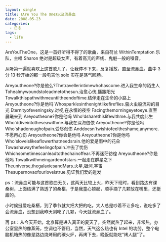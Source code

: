 ```yaml
---
layout: single
title: 《Are You The One》以及流鼻血
date: 2008-05-23
categories:
  - 日志
tags:
  - life
---
```


AreYouTheOne，这是一首好听得不得了的歌曲，来自荷兰 WithinTemptation 乐队，主唱 Sharon 绝对是超级女声，有着高亢的声线、鬼魅一般的嗓音。

从听第一遍就喜欢上这首歌儿了，让我停不下来，反复播放，直至流鼻血。曲中 3 分 13 秒开始的那一段电吉他 solo 实在是荡气回肠。

Areyoutheone?你是他么?Thetravellerintimewhohascome.进入我生命的陌生人 Tohealmywoundstoleadmetothesun.治愈心伤,播撒阳光 Towalkthispathwithmeuntiltheendoftime.结伴走在生命的小路上 Areyoutheone?你是他吗 Whosparklesinthenightlikefireflies.萤火虫般流彩的目光 Eternityofeveningsky.对视,在永恒的夜空 Facingthemorningeyetoeye.直至晨曦来到 Areyoutheone?你是他吗 Who\'dsharethislifewithme.与我共度此生 Who\'ddiveintotheseawithme.与我在深海偎依 Areyoutheone?你是他吗 Who\'shadenoughofpain.受尽创伤 Anddoesn\'twishtofeeltheshame,anymore.不愿再心伤 Areyoutheone?你会是他吗 Areyoutheone?你是他吗 Who\'sloveislikeaflowerthatneedsrain.他的爱是雨中的花朵 Towashawaythefeelingofpain.冲去了忧伤 Whichsometimescanleadtothechainoffear.不再迷茫彷徨 Areyoutheone?你是他吗 Towalkwithmeingardenofstars.一起走在群星之下 Theuniverse,thegalaxiesandMars.火星,银河,宇宙 Thesupernovaofourloveistrue.见证我们爱的迸发

ps：流鼻血可能与这首歌曲无关，这两天比较上火，昨天下班时，看到路边有课桑树，上面结满了熟透了的桑椹，于是我童心顿起，顺手摘了几颗放在嘴里，还挺甜的。

小时候挺爱吃桑椹，到了季节就大把大把的吃，大人总是吵着不让多吃，说吃多了会流鼻血，没想到我昨天刚吃了几颗，今天就流鼻血了。

再 ps：从今天开始，北京算是进入真正的夏天了，突然就热了起来，非常热，办公室里热的像蒸笼，空调也不管用，当然，天气这么热也有 Intel 的功劳，整个电脑机箱热的像是路边烧烤用的碳火炉，再烤下去，晚饭就能吃“烤人腿”了。
